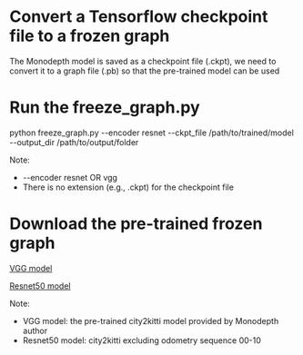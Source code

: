 # Convert a Tensorflow checkpoint file to a frozen graph
The Monodepth model is saved as a checkpoint file (.ckpt), we need to convert it to a graph file (.pb) so that the pre-trained model can be used

# Run the freeze_graph.py
python freeze_graph.py --encoder resnet --ckpt_file /path/to/trained/model --output_dir /path/to/output/folder

Note: 

* --encoder resnet OR vgg
* There is no extension (e.g., .ckpt) for the checkpoint file 

# Download the pre-trained frozen graph
[VGG model](https://drive.google.com/open?id=1yzcndbigENP3kQg6Oioerwvkf_hTotZZ)

[Resnet50 model](https://drive.google.com/open?id=1SFd-FBGWwWHl1n6coIQV_EWhXUDvlWsk)

Note:
* VGG model: the pre-trained city2kitti model provided by Monodepth author
* Resnet50 model: city2kitti excluding odometry sequence 00-10



